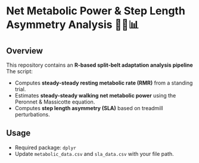 # Net Metabolic Power & Step Length Asymmetry Analysis 🏃‍♂️📊

## Overview
This repository contains an **R-based split-belt adaptation analysis pipeline** 
The script:
- Computes **steady-steady  resting metabolic rate (RMR)** from a standing trial.
- Estimates **steady-steady walking net metabolic power** using the Peronnet & Massicotte equation.
- Computes **step length asymmetry (SLA)** based on treadmill perturbations.

## Usage
- Required package: `dplyr`  
- Update `metabolic_data.csv` and `sla_data.csv` with your file path.
